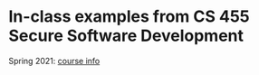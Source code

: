 # In-class examples from CS 455 Secure Software Development

Spring 2021: [course info](https://cs.ccsu.edu/~stan/classes/CS455/CS455-SP21.html)